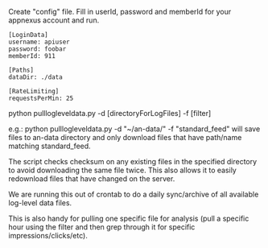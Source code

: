 Create "config" file.
Fill in userId, password and memberId for your appnexus account and run.

```
[LoginData]
username: apiuser
password: foobar
memberId: 911

[Paths]
dataDir: ./data

[RateLimiting]
requestsPerMin: 25
```
python pulllogleveldata.py -d [directoryForLogFiles] -f [filter]

e.g.:  python pulllogleveldata.py -d "~/an-data/" -f "standard_feed"
will save files to an-data directory and only download files that have path/name matching standard_feed.

The script checks checksum on any existing files in the specified directory to avoid downloading
the same file twice.  This also allows it to easily redownload files that have changed on the server.

We are running this out of crontab to do a daily sync/archive of all available log-level data files.

This is also handy for pulling one specific file for analysis (pull a specific hour using the filter and
then grep through it for specific impressions/clicks/etc).
